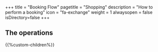 +++
title = "Booking Flow"
pagetitle = "Shopping"
description = "How to perform a booking"
icon = "fa-exchange"
weight = 1
alwaysopen = false
isDirectory=false
+++

## The operations

{{%custom-children%}}
